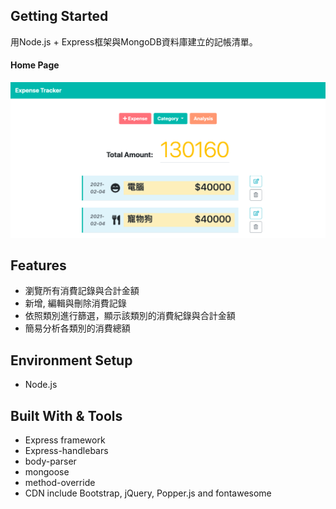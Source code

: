 ## Getting Started

用Node.js + Express框架與MongoDB資料庫建立的記帳清單。

#### Home Page

![Webpicture](https://github.com/s5819874/expense-tracker/blob/master/homepage.png)

## Features
* 瀏覽所有消費記錄與合計金額
* 新增, 編輯與刪除消費記錄
* 依照類別進行篩選，顯示該類別的消費紀錄與合計金額
* 簡易分析各類別的消費總額


## Environment Setup
* Node.js

## Built With & Tools
* Express framework
* Express-handlebars
* body-parser
* mongoose
* method-override
* CDN include Bootstrap, jQuery, Popper.js and fontawesome
